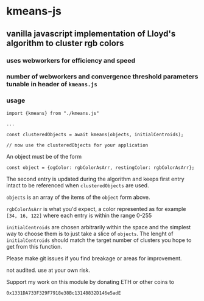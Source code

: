 # kmeans-js

## vanilla javascript implementation of Lloyd's algorithm to cluster rgb colors 

### uses webworkers for efficiency and speed

### number of webworkers and convergence threshold parameters tunable in header of `kmeans.js`

### usage

```
import {kmeans} from "./kmeans.js"

...

const clusteredObjects = await kmeans(objects, initialCentroids);

// now use the clusteredObjects for your application

```

An object must be of the form

```
const object = {ogColor: rgbColorAsArr, restingColor: rgbColorAsArr};
```

The second entry is updated during the algorithm and keeps first entry intact to be referenced when `clusteredObjects` are used.

`objects` is an array of the items of the `object` form above.

`rgbColorAsArr` is what you'd expect, a color represented as for example `[34, 16, 122]` where each entry is within the range 0-255

`initialCentroids` are chosen arbitrarily within the space and the simplest way to choose them is to just take a slice of `objects`. The lenght of `initialCentroids` should match the target number of clusters you hope to get from this function.


Please make git issues if you find breakage or areas for improvement.


not audited. use at your own risk.

Support my work on this module by donating ETH or other coins to

`0x1331DA733F329F7918e38Bc13148832D146e5adE`

